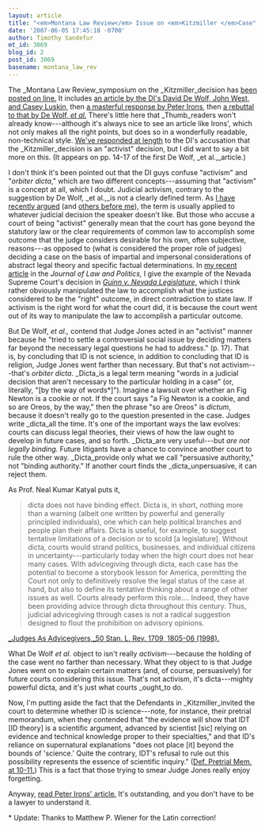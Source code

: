 ```yaml
---
layout: article
title: "<em>Montana Law Review</em> Issue on <em>Kitzmiller </em>Case"
date: '2007-06-05 17:45:18 -0700'
author: Timothy Sandefur
mt_id: 3069
blog_id: 2
post_id: 3069
basename: montana_law_rev
---
```

The _Montana Law Review_symposium on the _Kitzmiller_decision has [been posted on line.](http://www.umt.edu/mlr/Current%20Issue.htm) It includes [an article by the DI's David De Wolf, John West, and Casey Luskin,](http://www.umt.edu/mlr/Discovery%20Institute%20Article.pdf) then [a masterful response by Peter Irons](http://www.umt.edu/mlr/Irons%20Response.pdf), then [a rebuttal to that by De Wolf, _et al._](http://www.umt.edu/mlr/DI%20Rebuttal.pdf) There's little here that _Thumb_readers won't already know---although it's always nice to see an article like Irons', which not only makes all the right points, but does so in a wonderfully readable, non-technical style. [We've responded at length](http://www.pandasthumb.org/archives/2005/12/why_kitzmiller.html) to the DI's accusation that the _Kitzmiller_decision is an "activist" decision, but I did want to say a bit more on this. (It appears on pp. 14-17 of the first De Wolf, _et al.,_article.) 

I don't think it's been pointed out that the DI guys confuse "activism" and "_orbiter dicta_," which are two different concepts---assuming that "activism" is a concept at all, which I doubt. Judicial activism, contrary to the suggestion by De Wolf, _et al.,_is not a clearly defined term. As [I have recently argued](http://www.student.virginia.edu/~jalopy/PDFs/23-1/23-1sandefur.pdf) (and [others before me](http://www.amazon.com/Myth-Judicial-Activism-Supreme-Decisions/dp/0300114680/ref=pd_bbs_sr_3/102-9662915-8438568?ie=UTF8&amp;s=books&amp;qid=1181083913&amp;sr=8-3)), the term is usually applied to whatever judicial decision the speaker doesn't like. But those who accuse a court of being "activist" generally mean that the court has gone beyond the statutory law or the clear requirements of common law to accomplish some outcome that the judge considers desirable for his own, often subjective, reasons---as opposed to (what is considered the proper role of judges) deciding a case on the basis of impartial and impersonal considerations of abstract legal theory and specific factual determinations. In [my recent article](http://www.student.virginia.edu/~jalopy/PDFs/23-1/23-1sandefur.pdf) in the _Journal of Law and Politics,_ I give the example of the Nevada Supreme Court's decision in _[Guinn v. Nevada Legislature,](http://www.nsba.org/site/doc_cosa.asp?TRACKID=&amp;CID=164&amp;DID=31711)_ which I think rather obviously manipulated the law to accomplish what the justices considered to be the "right" outcome, in direct contradiction to state law. If activism is the right word for what the court did, it is because the court went out of its way to manipulate the law to accomplish a particular outcome.

But De Wolf, _et al.,_ contend that Judge Jones acted in an "activist" manner because he "tried to settle a controversial social issue by deciding matters far beyond the necessary legal questions he had to address." (p. 17). That is, by concluding that ID is not science, in addition to concluding that ID is religion, Judge Jones went farther than necessary. But that's not activism---that's _orbiter dicta_. _Dicta_is a legal term meaning "words in a judicial decision that aren't necessary to the particular holding in a case" (or, literally, "\[by the way of words\*\]"). Imagine a lawsuit over whether an Fig Newton is a cookie or not. If the court says "a Fig Newton is a cookie, and so are Oreos, by the way," then the phrase "so are Oreos" is _dictum_, because it doesn't really go to the question presented in the case. Judges write _dicta_all the time. It's one of the important ways the law evolves: courts can discuss legal theories, their views of how the law ought to develop in future cases, and so forth. _Dicta_are very useful---but _are not legally binding._ Future litigants have a chance to convince another court to rule the other way. _Dicta_provide only what we call "persuasive authority," not "binding authority." If another court finds the _dicta_unpersuasive, it can reject them.

As Prof. Neal Kumar Katyal puts it, 

> dicta does not have binding effect. Dicta is, in short, nothing more than a warning (albeit one written by powerful and generally principled individuals), one which can help political branches and people plan their affairs. Dicta is useful, for example, to suggest tentative limitations of a decision or to scold \[a legislature\]. Without dicta, courts would strand politics, businesses, and individual citizens in uncertainty---particularly today when the high court does not hear many cases. With advicegiving through dicta, each case has the potential to become a storybook lesson for America, permitting the Court not only to definitively resolve the legal status of the case at hand, but also to define its tentative thinking about a range of other issues as well. Courts already perform this role.... Indeed, they have been providing advice through dicta throughout this century. Thus, judicial advicegiving through cases is not a radical suggestion designed to flout the prohibition on advisory opinions.

[_Judges As Advicegivers,_50 Stan. L. Rev. 1709, 1805-06 (1998).](http://papers.ssrn.com/sol3/papers.cfm?abstract_id=47679) 

What De Wolf _et al._ object to isn't really _activism_---because the holding of the case went no farther than necessary. What they object to is that Judge Jones went on to explain certain matters (and, of course, persuasively) for future courts considering this issue. That's not activism, it's dicta---mighty powerful dicta, and it's just what courts _ought_to do.

Now, I'm putting aside the fact that the Defendants in _Kitzmiller_invited the court to determine whether ID is science---note, for instance, their pretrial memorandum, when they contended that "the evidence will show that IDT \[ID theory\] is a scientific argument, advanced by scientist \[sic\] relying on evidence and technical knowledge proper to their specialties," and that ID's reliance on supernatural explanations "does not place \[it\] beyond the bounds of 'science.' Quite the contrary, IDT's refusal to rule out this possibility represents the essence of scientific inquiry." ([Def. Pretrial Mem. at 10-11.](http://www2.ncseweb.org/kvd/all_legal/2005-09-02_Ds_pre-trial_memo.pdf )) This is a fact that those trying to smear Judge Jones really enjoy forgetting.

Anyway, [read Peter Irons' article.](http://www.umt.edu/mlr/Irons%20Response.pdf) It's outstanding, and you don't have to be a lawyer to understand it.

\* Update: Thanks to Matthew P. Wiener for the Latin correction!
